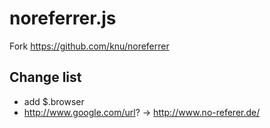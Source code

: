 noreferrer.js
=============

Fork https://github.com/knu/noreferrer

## Change list

- add $.browser
- http://www.google.com/url? -> http://www.no-referer.de/